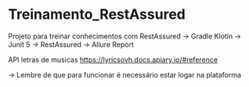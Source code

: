 # Treinamento_RestAssured
Projeto para treinar conhecimentos com RestAssured
-> Gradle Klotin
-> Junit 5
-> RestAssured
-> Allure Report

API letras de musicas
https://lyricsovh.docs.apiary.io/#reference

-> Lembre de que para funcionar é necessário estar logar na plataforma